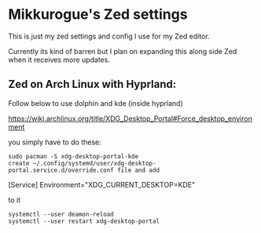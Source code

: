 # Mikkurogue's Zed settings

This is just my zed settings and config I use for my Zed editor.

Currently its kind of barren but I plan on expanding this along side Zed when it receives more updates.


## Zed on Arch Linux with Hyprland:

Follow below to use dolphin and kde (inside hyprland)

https://wiki.archlinux.org/title/XDG_Desktop_Portal#Force_desktop_environment

you simply have to do these:

    sudo pacman -S xdg-desktop-portal-kde
    create ~/.config/systemd/user/xdg-desktop-portal.service.d/override.conf file and add

[Service]
Environment="XDG_CURRENT_DESKTOP=KDE"

to it

    systemctl --user deamon-reload
    systemctl --user restart xdg-desktop-portal
